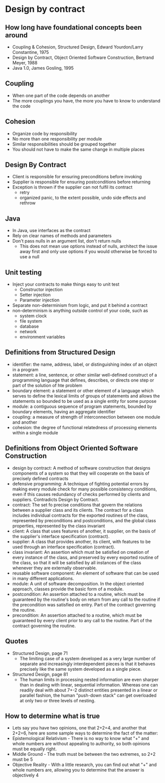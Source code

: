 # Design by contract

## How long have foundational concepts been around
- Coupling & Cohesion, Structured Design, Edward Yourdon/Larry Constantine, 1975
- Design by Contract, Object Oriented Software Construction, Bertrand Meyer, 1988
- Java 1.0, James Gosling, 1995

## Coupling
- When one part of the code depends on another
- The more couplings you have, the more you have to know to understand the code 

## Cohesion
- Organize code by responsibility
- No more than one responsibility per module
- Similar responsibilities should be grouped together
- You should not have to make the same change in multiple places

## Design By Contract
- Client is responsible for ensuring preconditions before invoking
- Supplier is responsible for ensuring postconditions before returning
- Exception is thrown if the supplier can not fulfil its contract
    - retry
    - organized panic, to the extent possible, undo side effects and rethrow  

## Java
- In Java, use interfaces as the contract
- Rely on clear names of methods and parameters 
- Don't pass nulls in an argument list, don't return nulls
    - This does not mean use options instead of nulls, architect the issue away first and only use options if you would otherwise be forced to use a null

## Unit testing
- Inject your contracts to make things easy to unit test
    - Constructor injection
    - Setter injection
    - Parameter injection
- Separate non-determinism from logic, and put it behind a contract
- non-determinism is anything outside control of your code, such as
    - system clock
    - file system
    - database
    - network
    - environment variables

## Definitions from Structured Design
- identifier: the name, address, label, or distinguishing index of an object in a program
- statement: a line, sentence, or other similar well-defined construct of a programming language that defines, describes, or directs one step or part of the solution of hte problem
- boundary element: a statement or other element of a language which serves to define the lexical limits of groups of statements and allows the statements so bounded to be used as a single entity for some purpose
- module: a contiguous sequence of program statements, bounded by boundary elements, having an aggregate identifier
- coupling: a measure of strength of interconnection between one module and another
- cohesion: the degree of functional relatedness of processing elements within a single module

## Definitions from Object Oriented Software Construction
- design by contract: A method of software construction that designs components of a system so that they will cooperate on the basis of precisely defined contracts
- defensive programming: A technique of fighting potential errors by making every module check for many possible consistency conditions, even if this causes redundancy of checks performed by clients and suppliers.  Contradicts Design by Contract.
- contract: The set fo precise conditions that govern the relations between a supplier class and its clients.  The contract for a class includes individual contracts for the exported routines of the class, represented by preconditions and postconditions, and the global class properties, represented by the class invariant 
- client: A class that uses features of another, it supplier, on the basis of the supplier's interface specification (contract).
- supplier: A class that provides another, its client, with features to be used through an interface specification (contract).
- class invariant: An assertion which must be satisfied on creation of every instance of the class, and preserved by every exported routine of the class, so that it will be satisfied by all instances of the class whenever they are externally observable.
- reusable software component: An element of software that can be used in many different applications. 
- module: A unit of software decomposition.  In the object oriented approach, classes provide the basic form of a module.
- postcondition: An assertion attached to a routine, which must be guaranteed by the routine's body on return from any call to the routine if the precondition was satisfied on entry.  Part of the contract governing the routine.
- precondition: An assertion attached to a routine, which must be guaranteed by every client prior to any call to the routine.  Part of the contract governing the routine.

## Quotes
- Structured Design, page 71
    - The limiting case of a system developed as a very large number of separate and increasingly interdependent pieces is that it behaves precisely like the same system developed as a single piece.
- Structured Design, page 81
    - The human limits in processing nested information are even sharper than in dealing with linear, sequential information. Whereas one can readily deal with about 7+-2 distinct entities presented in a linear or parallel fashion, the human "push-down stack" can get overloaded at only two or three levels of nesting.

## How to determine what is true
- Lets say you have two opinions, one that 2+2=4, and another that 2+2=6, here are some sample ways to determine the fact of the matter:
- Epistemological Relativism - There is no way to know what "+" and whole numbers are without appealing to authority, so both opinions must be equally right.
- Middle Ground - The truth must be between the two extremes, so 2+2 must be 5
- Objective Reality - With a little research, you can find out what "+" and whole numbers are, allowing you to determine that the answer is objectively 4
